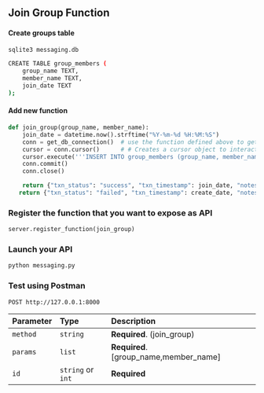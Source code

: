 ## Join Group Function

#### Create groups table
```bash
sqlite3 messaging.db

CREATE TABLE group_members (
    group_name TEXT,
    member_name TEXT,
    join_date TEXT
);
```

#### Add new function
```python
def join_group(group_name, member_name):
    join_date = datetime.now().strftime("%Y-%m-%d %H:%M:%S")
    conn = get_db_connection()  # use the function defined above to get a connection to DB
    cursor = conn.cursor()      # # Creates a cursor object to interact with the database.
    cursor.execute('''INSERT INTO group_members (group_name, member_name, join_date) VALUES (?, ?, ?)''',(group_name, member_name, join_date))
    conn.commit()
    conn.close()

    return {"txn_status": "success", "txn_timestamp": join_date, "notes": member_name + " added to group " + group_name}
   return {"txn_status": "failed", "txn_timestamp": create_date, "notes": "group already exists: " + group_name}

```

### Register the function that you want to expose as API
```python
server.register_function(join_group)
```

### Launch your API
```bash
python messaging.py
```

### Test using Postman
```http
POST http://127.0.0.1:8000
```

| Parameter | Type     | Description                |
| :-------- | :------- | :------------------------- |
| `method`  | `string` | **Required**. (join_group)   |
| `params`  | `list`   | **Required**. [group_name,member_name]  |
| `id    `  | `string` or `int` | **Required**      |
